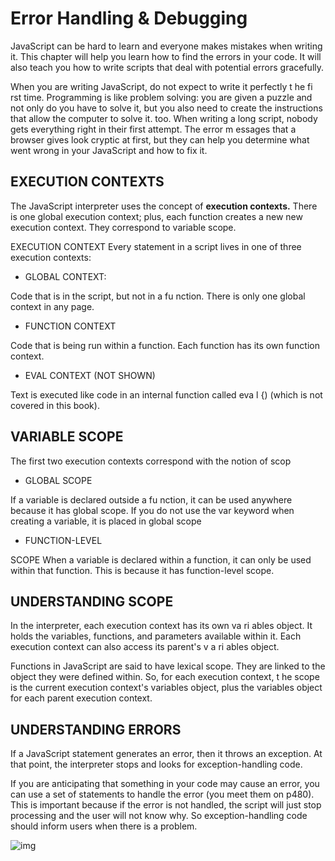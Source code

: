 # Error Handling & Debugging

JavaScript can be hard to learn and everyone makes mistakes when writing it.  This chapter will help you learn how to find the errors in your code. It will also teach you how to write scripts that deal with potential errors gracefully. 

When you are writing JavaScript, do not expect to write it perfectly t he fi rst time. Programming is like problem solving: you are given a puzzle and not only do you have to solve it, but you also need to create the instructions that allow the computer to solve it. too. When writing a long script, nobody gets everything right in their first attempt. The error m essages that a browser gives look cryptic at first, but they can help you determine what went wrong in your JavaScript and how to fix it. 



## **EXECUTION CONTEXTS**

The JavaScript interpreter uses the concept of **execution contexts.** There is  one global execution context; plus, each function creates a new new execution context. They correspond to variable scope. 

EXECUTION CONTEXT Every statement in a script lives in one of three execution contexts: 

* GLOBAL CONTEXT:

Code that is in the script, but not in a fu nction. There is only one global context in any page. 


* FUNCTION CONTEXT

 Code that is being run within a function. Each function has its own function context. 

 * EVAL CONTEXT (NOT SHOWN)
 
  Text is executed like code in an internal function called eva l {) (which is not covered in this book). 


  ## **VARIABLE SCOPE** 
  
  The first two execution contexts correspond with the notion of scop


  * GLOBAL SCOPE
  
   If a variable is declared outside a fu nction, it can be used anywhere because it has global scope. If you do not use the var keyword when creating a variable, it is placed in global scope


* FUNCTION-LEVEL 

SCOPE When a variable is declared within a function, it can only be used within that function. This is because it has function-level scope. 


## **UNDERSTANDING SCOPE** 

In the interpreter, each execution context has its own va ri ables object. It holds the variables, functions, and parameters available within it. Each execution context can also access its parent's v a ri ables object.


 Functions in JavaScript are said to have lexical scope. They are linked to the object they were defined within. So, for each execution context, t he scope is the current execution context's variables object, plus the variables object for each parent execution context.



## **UNDERSTANDING ERRORS**

If a JavaScript statement generates an error, then it throws an exception. At that point, the interpreter stops and looks for exception-handling code. 


If you are anticipating that something in your code may cause an error, you can use a set of statements to handle the error (you meet them on p480). This is important because if the error is not handled, the script will just stop processing and the user will not know why. So exception-handling code should inform users when there is a problem.



![img](https://encrypted-tbn0.gstatic.com/images?q=tbn:ANd9GcQfvH0uQktWRkCsoF1QF2QZeza-2ceXM0heyw&usqp=CAU)
